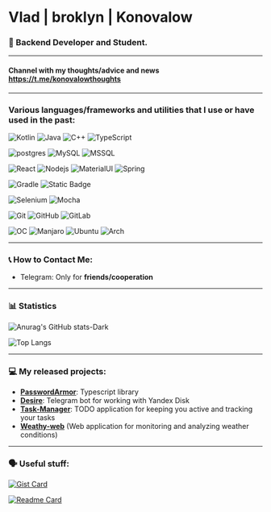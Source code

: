 # Vlad | broklyn | Konovalow

### 🚀 Backend Developer and Student.

---

#### Channel with my thoughts/advice and news https://t.me/konovalowthoughts

---

### Various languages/frameworks and utilities that I use or have used in the past:

![Kotlin](https://img.shields.io/badge/Kotlin-0095D5?&style=for-the-badge&logo=kotlin&logoColor=white)
![Java](https://img.shields.io/badge/Java-ED8B00?style=for-the-badge&logo=openjdk&logoColor=white)
![C++](https://img.shields.io/badge/C%2B%2B-00599C?style=for-the-badge&logo=c%2B%2B&logoColor=white)
![TypeScript](https://shields.io/badge/TypeScript-3178C6?logo=TypeScript&logoColor=FFF&style=flat-square)

![postgres](https://img.shields.io/badge/PostgreSQL-316192?style=for-the-badge&logo=postgresql&logoColor=white)
![MySQL](https://img.shields.io/badge/MySQL-00000F?style=for-the-badge&logo=mysql&logoColor=white)
![MSSQL](https://img.shields.io/badge/Microsoft_SQL_Server-CC2927?style=for-the-badge&logo=microsoft-sql-server&logoColor=white)

![React](https://img.shields.io/badge/React-20232A?style=for-the-badge&logo=react&logoColor=61DAFB)
![Nodejs](https://img.shields.io/badge/Node.js-43853D?style=for-the-badge&logo=node.js&logoColor=white)
![MaterialUI](https://img.shields.io/badge/Material--UI-0081CB?style=for-the-badge&logo=material-ui&logoColor=white)
![Spring](https://img.shields.io/badge/spring-%236DB33F.svg?style=for-the-badge&logo=spring&logoColor=white)

![Gradle](https://img.shields.io/badge/gradle-02303A?logo=gradle&logoWidth=25)
![Static Badge](https://img.shields.io/badge/Maven-02303A?&logoWidth=25)

![Selenium](https://img.shields.io/badge/-selenium-%43B02A?style=for-the-badge&logo=selenium&logoColor=white)
![Mocha](https://img.shields.io/badge/-mocha-%238D6748?style=for-the-badge&logo=mocha&logoColor=white)

![Git](https://img.shields.io/badge/git-%23F05033.svg?style=for-the-badge&logo=git&logoColor=white)
![GitHub](https://img.shields.io/badge/github-%23121011.svg?style=for-the-badge&logo=github&logoColor=white)
![GitLab](https://img.shields.io/badge/gitlab-%23181717.svg?style=for-the-badge&logo=gitlab&logoColor=white)

![OC](https://img.shields.io/badge/Linux-FCC624?style=for-the-badge&logo=linux&logoColor=black)
![Manjaro](https://img.shields.io/badge/manjaro-35BF5C?style=for-the-badge&logo=manjaro&logoColor=white)
![Ubuntu](https://img.shields.io/badge/Ubuntu-E95420?style=for-the-badge&logo=ubuntu&logoColor=white)
![Arch](https://img.shields.io/badge/Arch_Linux-1793D1?style=for-the-badge&logo=arch-linux&logoColor=white)

---

### 📞 How to Contact Me:

- Telegram: Only for **friends/cooperation**

---

### 📊 Statistics

![Anurag's GitHub stats-Dark](https://github-readme-stats.vercel.app/api?username=bbroklyn&show_icons=true&theme=dark#gh-dark-mode-only)

![Top Langs](https://github-readme-stats.vercel.app/api/top-langs/?username=bbroklyn&layout=donut&theme=dark#gh-dark-mode-only)

---

### 💻 My released projects:

- [**PasswordArmor**](https://www.npmjs.com/package/passwordarmor): Typescript library
- [**Desire**](https://github.com/bbroklyn/Desire-Telegram): Telegram bot for working with Yandex Disk
- [**Task-Manager**](https://github.com/bbroklyn/Task-Manager): TODO application for keeping you active and tracking your tasks
- [**Weathy-web**](https://github.com/bbroklyn/Weathy-web-weather-checker) (Web application for monitoring and analyzing weather conditions)

---

### 🗣 Useful stuff:

[![Gist Card](https://github-readme-stats.vercel.app/api/gist?id=9298532ef18ee03ef9b2f6da1e530e3c&theme=dark#gh-dark-mode-only)](https://gist.github.com/bbroklyn/9298532ef18ee03ef9b2f6da1e530e3c)

[![Readme Card](https://github-readme-stats.vercel.app/api/pin/?username=bbroklyn&repo=configs&theme=dark#gh-dark-mode-only)](https://github.com/bbroklyn/configs)
